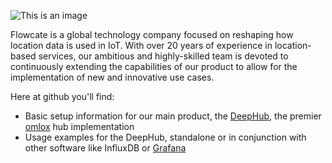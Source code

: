 ![This is an image](https://flowcate.com/wp-content/uploads/2022/04/FlowcateLogo.png?s=100&v=1)

Flowcate is a global technology company focused on reshaping how location data is used in IoT. With over 20 years of experience in location-based services, our ambitious and highly-skilled team is devoted to continuously extending the capabilities of our product to allow for the implementation of new and innovative use cases.

Here at github you'll find:
<ul>
<li>Basic setup information for our main product, the <a href="https://www.flowcate.com/deephub" target="_blank">DeepHub</a>, the premier <a href="https://www.omlox.com" target="_blank">omlox</a> hub implementation</li>
<li>Usage examples for the DeepHub, standalone or in conjunction with other software like InfluxDB or <a href="https://github.com/grafana" target="_blank">Grafana</a></li>
</ul>
